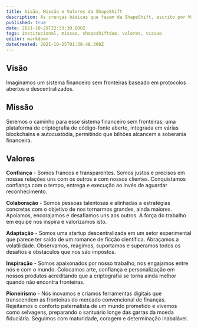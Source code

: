 ```yaml
---
title: Visão, Missão e Valores da ShapeShift
description: As crenças básicas que fazem da ShapeShift, escrito por Willy.
published: true
date: 2021-10-29T22:33:39.600Z
tags: institucional, missao, shapeshiftdao, valores, vissao
editor: markdown
dateCreated: 2021-10-25T01:38:48.308Z
---
```


## Visão
Imaginamos um sistema financeiro sem fronteiras baseado em protocolos abertos e descentralizados.

## Missão
Seremos o caminho para esse sistema financeiro sem fronteiras; uma plataforma de criptografia de código-fonte aberto, integrada em várias blockchains e autocustódia, permitindo que bilhões alcancem a soberania financeira.

## Valores

**Confiança** - Somos francos e transparentes. Somos justos e precisos em nossas relações uns com os outros e com nossos clientes. Conquistamos confiança com o tempo, entrega e execução ao invés de aguardar reconhecimento. 

**Colaboração** - Somos pessoas talentosas e alinhadas a estratégias concretas com o objetivo de nos tornarmos grandes, ainda maiores. Apoiamos, encorajamos e desafiamos uns aos outros. A força do trabalho em equipe nos inspira e valorizamos isto.

**Adaptação** - Somos uma startup descentralizada em um setor experimental que parece ter saído de um romance de ficção científica. Abraçamos a volatilidade. Observamos, reagimos, suportamos e superamos todos os desafios e obstáculos que nos são impostos.

**Inspiração** - Somos apaixonados por nosso trabalho, nos engajamos entre nós e com o mundo. Colocamos arte, confiança e personalização em nossos produtos acreditando que a  criptografia se torna ainda melhor quando não encontra fronteiras.

**Pioneirismo** - Nós inovamos e criamos ferramentas digitais que transcendem as fronteiras do mercado convencional de finanças. Rejeitamos o conforto paternalista de um mundo prometido e vivemos como selvagens, preparando o santuário longe das garras da moeda fiduciária.
Seguimos com maturidade, coragem e determinação inabalável.